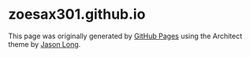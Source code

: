 # zoesax301.github.io

This page was originally generated by [GitHub Pages](https://pages.github.com) using the Architect theme by [Jason Long](https://twitter.com/jasonlong).
